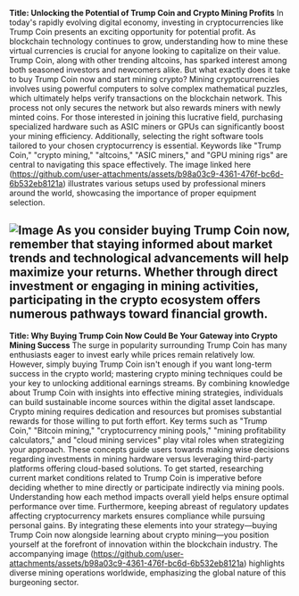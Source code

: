 **Title: Unlocking the Potential of Trump Coin and Crypto Mining Profits**
In today's rapidly evolving digital economy, investing in cryptocurrencies like Trump Coin presents an exciting opportunity for potential profit. As blockchain technology continues to grow, understanding how to mine these virtual currencies is crucial for anyone looking to capitalize on their value. Trump Coin, along with other trending altcoins, has sparked interest among both seasoned investors and newcomers alike. But what exactly does it take to buy Trump Coin now and start mining crypto?
Mining cryptocurrencies involves using powerful computers to solve complex mathematical puzzles, which ultimately helps verify transactions on the blockchain network. This process not only secures the network but also rewards miners with newly minted coins. For those interested in joining this lucrative field, purchasing specialized hardware such as ASIC miners or GPUs can significantly boost your mining efficiency. Additionally, selecting the right software tools tailored to your chosen cryptocurrency is essential.
Keywords like "Trump Coin," "crypto mining," "altcoins," "ASIC miners," and "GPU mining rigs" are central to navigating this space effectively. The image linked here (https://github.com/user-attachments/assets/b98a03c9-4361-476f-bc6d-6b532eb8121a) illustrates various setups used by professional miners around the world, showcasing the importance of proper equipment selection.

![Image](https://github.com/user-attachments/assets/d7419ec9-dc67-403f-bf28-8faea5f1f74f)
As you consider buying Trump Coin now, remember that staying informed about market trends and technological advancements will help maximize your returns. Whether through direct investment or engaging in mining activities, participating in the crypto ecosystem offers numerous pathways toward financial growth.
---
**Title: Why Buying Trump Coin Now Could Be Your Gateway into Crypto Mining Success**
The surge in popularity surrounding Trump Coin has many enthusiasts eager to invest early while prices remain relatively low. However, simply buying Trump Coin isn't enough if you want long-term success in the crypto world; mastering crypto mining techniques could be your key to unlocking additional earnings streams. By combining knowledge about Trump Coin with insights into effective mining strategies, individuals can build sustainable income sources within the digital asset landscape.
Crypto mining requires dedication and resources but promises substantial rewards for those willing to put forth effort. Key terms such as "Trump Coin," "Bitcoin mining," "cryptocurrency mining pools," "mining profitability calculators," and "cloud mining services" play vital roles when strategizing your approach. These concepts guide users towards making wise decisions regarding investments in mining hardware versus leveraging third-party platforms offering cloud-based solutions.
To get started, researching current market conditions related to Trump Coin is imperative before deciding whether to mine directly or participate indirectly via mining pools. Understanding how each method impacts overall yield helps ensure optimal performance over time. Furthermore, keeping abreast of regulatory updates affecting cryptocurrency markets ensures compliance while pursuing personal gains.
By integrating these elements into your strategy—buying Trump Coin now alongside learning about crypto mining—you position yourself at the forefront of innovation within the blockchain industry. The accompanying image (https://github.com/user-attachments/assets/b98a03c9-4361-476f-bc6d-6b532eb8121a) highlights diverse mining operations worldwide, emphasizing the global nature of this burgeoning sector.

